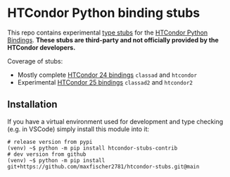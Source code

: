 # HTCondor Python binding stubs

This repo contains experimental [type stubs](https://typing.python.org/en/latest/spec/distributing.html) for the [HTCondor Python Bindings](https://htcondor.readthedocs.io/en/24.x/apis/python-bindings/).
**These stubs are third-party and not officially provided by the HTCondor developers.**

Coverage of stubs:

- Mostly complete [HTCondor 24 bindings](https://htcondor.readthedocs.io/en/24.x/apis/python-bindings/) `classad` and `htcondor`
- Experimental [HTCondor 25 bindings](https://htcondor.readthedocs.io/en/25.x/apis/python-bindings/) `classad2` and `htcondor2`

## Installation

If you have a virtual environment used for development and type checking (e.g. in VSCode) simply install this module into it:

    # release version from pypi
    (venv) ~$ python -m pip install htcondor-stubs-contrib
    # dev version from github
    (venv) ~$ python -m pip install git+https://github.com/maxfischer2781/htcondor-stubs.git@main
